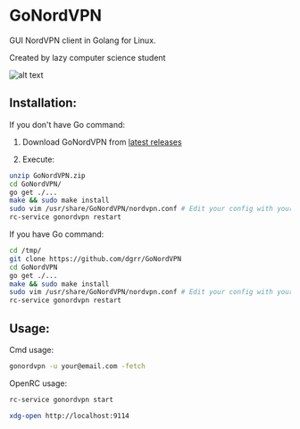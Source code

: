 # GoNordVPN
GUI NordVPN client in Golang for Linux.

Created by lazy computer science student

![alt text](https://raw.githubusercontent.com/dgrr/GoNordVPN/master/gui.png)

Installation:
-------------

If you don't have Go command:

1. Download GoNordVPN from [latest releases](https://github.com/dgrr/GoNordVPN/releases/)

2. Execute:

```bash
unzip GoNordVPN.zip
cd GoNordVPN/
go get ./...
make && sudo make install
sudo vim /usr/share/GoNordVPN/nordvpn.conf # Edit your config with your credentials.
rc-service gonordvpn restart
```

If you have Go command:

```bash
cd /tmp/
git clone https://github.com/dgrr/GoNordVPN
cd GoNordVPN
go get ./...
make && sudo make install
sudo vim /usr/share/GoNordVPN/nordvpn.conf # Edit your config with your credentials.
rc-service gonordvpn restart
```

Usage:
------

Cmd usage:
```bash
gonordvpn -u your@email.com -fetch
```
OpenRC usage:
```bash
rc-service gonordvpn start
```

```bash
xdg-open http://localhost:9114
```
